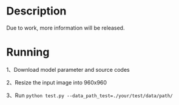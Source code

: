 # Description
Due to work, more information will be released.
# Running
1、Download model parameter and source codes 

2、Resize the input image into 960x960 

3、Run `python test.py --data_path_test=./your/test/data/path/`
